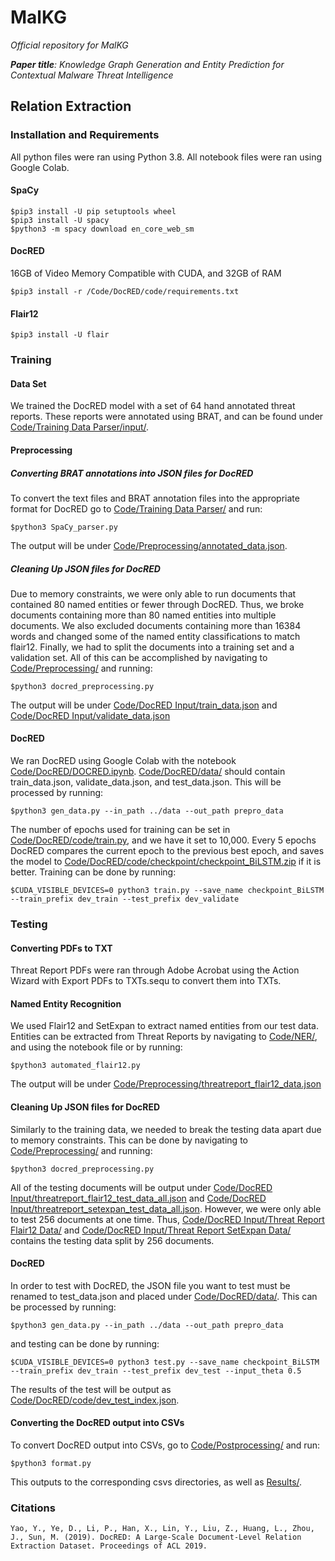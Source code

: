 
# MalKG
*Official repository for MalKG*

***Paper title**: Knowledge Graph Generation and Entity Prediction for Contextual Malware Threat Intelligence*

## Relation Extraction

### Installation and Requirements

All python files were ran using Python 3.8.
All notebook files were ran using Google Colab.
#### SpaCy

    $pip3 install -U pip setuptools wheel
    $pip3 install -U spacy
    $python3 -m spacy download en_core_web_sm

#### DocRED

16GB of Video Memory Compatible with CUDA, and 32GB of RAM

    $pip3 install -r /Code/DocRED/code/requirements.txt

#### Flair12
    $pip3 install -U flair

### Training
#### Data Set
We trained the DocRED model with a set of 64 hand annotated threat reports. These reports were annotated using BRAT, and can be found under [Code/Training Data Parser/input/](Code/Training%20Data%20Parser/input/).

#### Preprocessing
##### Converting BRAT annotations into JSON files for DocRED
To convert the text files and BRAT annotation files into the appropriate format for DocRED go to [Code/Training Data Parser/](Code/Training%20Data%20Parser/) and run:

    $python3 SpaCy_parser.py

The output will be under [Code/Preprocessing/annotated_data.json](Code/Preprocessing/).

##### Cleaning Up JSON files for DocRED
Due to memory constraints, we were only able to run documents that contained 80 named entities or fewer through DocRED. Thus, we broke documents containing more than 80 named entities into multiple documents. We also excluded documents containing more than 16384 words and changed some of the named entity classifications to match flair12. Finally, we had to split the documents into a training set and a validation set. All of this can be accomplished by navigating to [Code/Preprocessing/](Code/Preprocessing/) and running:

    $python3 docred_preprocessing.py

The output will be under [Code/DocRED Input/train_data.json](Code/DocRED%20Input/) and [Code/DocRED Input/validate_data.json](Code/DocRED%20Input/)

#### DocRED
We ran DocRED using Google Colab with the notebook [Code/DocRED/DOCRED.ipynb](Code/DocRED/). [Code/DocRED/data/](Code/DocRED/data/) should contain train_data.json, validate_data.json, and test_data.json. This will be processed by running:

    $python3 gen_data.py --in_path ../data --out_path prepro_data

The number of epochs used for training can be set in [Code/DocRED/code/train.py](Code/DocRED/code/), and we have it set to 10,000. Every 5 epochs DocRED compares the current epoch to the previous best epoch, and saves the model to [Code/DocRED/code/checkpoint/checkpoint_BiLSTM.zip](Code/DocRED/code/checkpoint/) if it is better. Training can be done by running:

    $CUDA_VISIBLE_DEVICES=0 python3 train.py --save_name checkpoint_BiLSTM --train_prefix dev_train --test_prefix dev_validate

### Testing
#### Converting PDFs to TXT
Threat Report PDFs were ran through Adobe Acrobat using the Action Wizard with Export PDFs to TXTs.sequ to convert them into TXTs.

#### Named Entity Recognition
We used Flair12 and SetExpan to extract named entities from our test data. Entities can be extracted from Threat Reports by navigating to [Code/NER/](Code/NER/), and using the notebook file or by running:

    $python3 automated_flair12.py

The output will be under [Code/Preprocessing/threatreport_flair12_data.json](Code/Preprocessing/)

#### Cleaning Up JSON files for DocRED
Similarly to the training data, we needed to break the testing data apart due to memory constraints. This can be done by navigating to [Code/Preprocessing/](Code/Preprocessing/) and running:

    $python3 docred_preprocessing.py

All of the testing documents will be output under [Code/DocRED Input/threatreport_flair12_test_data_all.json](Code/DocRED%20Input/) and [Code/DocRED Input/threatreport_setexpan_test_data_all.json](Code/DocRED%20Input/). However, we were only able to test 256 documents at one time. Thus, [Code/DocRED Input/Threat Report Flair12 Data/](Code/DocRED%20Input/Threat%20Report%20Flair12%20Data/) and [Code/DocRED Input/Threat Report SetExpan Data/](Code/DocRED%20Input/Threat%20Report%20SetExpan%20Data/) contains the testing data split by 256 documents.

#### DocRED
In order to test with DocRED, the JSON file you want to test must be renamed to test_data.json and placed under [Code/DocRED/data/](Code/DocRED/data/). This can be processed by running:

    $python3 gen_data.py --in_path ../data --out_path prepro_data

and testing can be done by running:

    $CUDA_VISIBLE_DEVICES=0 python3 test.py --save_name checkpoint_BiLSTM --train_prefix dev_train --test_prefix dev_test --input_theta 0.5

The results of the test will be output as [Code/DocRED/code/dev_test_index.json](Code/DocRED/code/).

#### Converting the DocRED output into CSVs
To convert DocRED output into CSVs, go to [Code/Postprocessing/](Code/Postprocessing/) and run:

    $python3 format.py

This outputs to the corresponding csvs directories, as well as [Results/](Results/).


### Citations
```
Yao, Y., Ye, D., Li, P., Han, X., Lin, Y., Liu, Z., Huang, L., Zhou, J., Sun, M. (2019). DocRED: A Large-Scale Document-Level Relation Extraction Dataset. Proceedings of ACL 2019.
```
